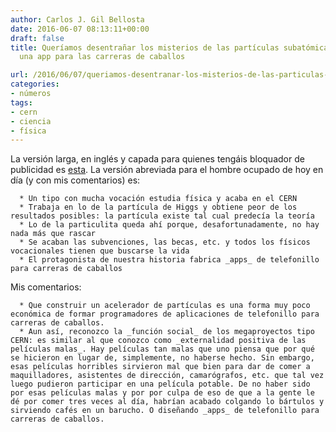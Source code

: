 ```yaml
---
author: Carlos J. Gil Bellosta
date: 2016-06-07 08:13:11+00:00
draft: false
title: Queríamos desentrañar los misterios de las partículas subatómicas y obtuvimos
  una app para las carreras de caballos

url: /2016/06/07/queriamos-desentranar-los-misterios-de-las-particulas-subatomicas-y-obtuvimos-una-app-para-las-carreras-de-caballos/
categories:
- números
tags:
- cern
- ciencia
- física
---
```


La versión larga, en inglés y capada para quienes tengáis bloquador de publicidad es [esta](http://www.wired.com/2016/05/physicist-helped-find-higgs-boson-got-horse-apps/). La versión abreviada para el hombre ocupado de hoy en día (y con mis comentarios) es:




	  * Un tipo con mucha vocación estudia física y acaba en el CERN
	  * Trabaja en lo de la partícula de Higgs y obtiene peor de los resultados posibles: la partícula existe tal cual predecía la teoría
	  * Lo de la particulita queda ahí porque, desafortunadamente, no hay nada más que rascar
	  * Se acaban las subvenciones, las becas, etc. y todos los físicos vocacionales tienen que buscarse la vida
	  * El protagonista de nuestra historia fabrica _apps_ de telefonillo para carreras de caballos


Mis comentarios:

	  * Que construir un acelerador de partículas es una forma muy poco económica de formar programadores de aplicaciones de telefonillo para carreras de caballos.
	  * Aun así, reconozco la _función social_ de los megaproyectos tipo CERN: es similar al que conozco como _externalidad positiva de las películas malas_. Hay películas tan malas que uno piensa que por qué se hicieron en lugar de, simplemente, no haberse hecho. Sin embargo, esas películas horribles sirvieron mal que bien para dar de comer a maquilladores, asistentes de dirección, camarógrafos, etc. que tal vez luego pudieron participar en una película potable. De no haber sido por esas películas malas y por por culpa de eso de que a la gente le dé por comer tres veces al día, habrían acabado colgando lo bártulos y sirviendo cafés en un barucho. O diseñando _apps_ de telefonillo para carreras de caballos.



